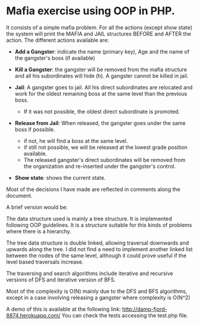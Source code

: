 Mafia exercise using OOP in PHP.
===============================

It consists of a simple mafia problem. For all the actions (except show state) the system will print the MAFIA and JAIL structures BEFORE and AFTER the action. The different actions available are:
 
 - **Add a Gangster**: indicate the name (primary key), Age and the name of the gangster's boss (if available)
 
 - **Kill a Gangster**: the gangster will be removed from the mafia structure and all his subordinates will hide (h). A gangster cannot be killed in jail.
 
 - **Jail**: A gangster goes to jail. All his direct subordinates are relocated and work for the oldest remaining boss at the same level than the previous boss.
	+ If it was not possible, the oldest direct subordinate is promoted. 
	
 - **Release from Jail**: When released, the gangster goes under the same boss if possible.
	+ if not, he will find a boss at the same level.
	+ if still not possible, we will be released at the lowest grade position available.
	+ The released gangster's direct subordinates will be removed from the organization and re-inserted under the gangster's control.
	
 - **Show state**: shows the current state. 


Most of the decisions I have made are reflected in comments along the document. 


A brief version would be: 

The data structure used is mainly a tree structure. It is implemented following OOP guidelines. It is a structure suitable for this kinds of problems where there is a hierarchy. 

The tree data structure is double linked, allowing traversal downwards and upwards along the tree. I did not find a need to implement another linked list between the nodes of the same level, although it could prove useful if the level based traversals increase. 


The traversing and search algorithms include iterative and recursive versions of DFS and iterative version of BFS. 

Most of the complexity is O(N) mainly due to the DFS and BFS algorithms, except in a case involving releasing a gangster where complexity is O(N^2)

A demo of this is available at the following link: <http://damp-fjord-8874.herokuapp.com/>
You can check the tests accessing the test.php file. 





